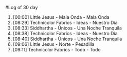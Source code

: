 #Log of 30 day

1. [00:00] Little Jesus - Mala Onda - Mala Onda
1. [08:29] Technicolor Fabrics - Ideas - Nuestro Día
1. [08:33] Siddhartha - Únicos - Una Noche Tranquila
1. [08:38] Technicolor Fabrics - Ideas - Nuestro Día
1. [08:40] Siddhartha - Únicos - Una Noche Tranquila
1. [09:06] Little Jesus - Norte - Pesadilla
1. [09:11] Technicolor Fabrics - Todo - Todo
